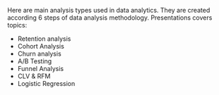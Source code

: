 
Here are main analysis types used in data analytics.
They are created according 6 steps of data analysis methodology.
Presentations covers topics:
 
- Retention analysis
- Cohort Analysis
- Churn analysis
- A/B Testing
- Funnel Analysis
- CLV & RFM
- Logistic Regression 
